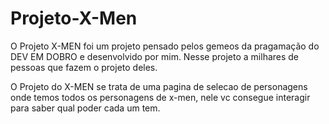 # Projeto-X-Men

O Projeto X-MEN foi um projeto pensado pelos gemeos da pragamação do DEV EM DOBRO e desenvolvido por mim.
Nesse projeto a milhares de pessoas que fazem o projeto deles.

O Projeto do X-MEN se trata de uma pagina de selecao de personagens onde temos todos os personagens de x-men, 
nele vc consegue interagir para saber qual poder cada um tem.

